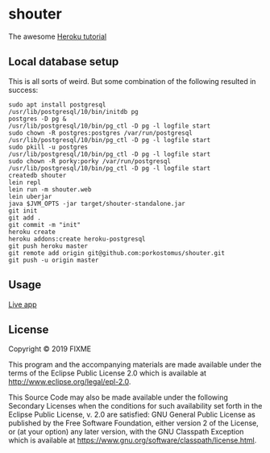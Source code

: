 # shouter

The awesome [Heroku tutorial](https://devcenter.heroku.com/articles/clojure-web-application)

## Local database setup

This is all sorts of weird. But some combination of the following resulted in success:

```
sudo apt install postgresql
/usr/lib/postgresql/10/bin/initdb pg
postgres -D pg &
/usr/lib/postgresql/10/bin/pg_ctl -D pg -l logfile start
sudo chown -R postgres:postgres /var/run/postgresql
/usr/lib/postgresql/10/bin/pg_ctl -D pg -l logfile start
sudo pkill -u postgres
/usr/lib/postgresql/10/bin/pg_ctl -D pg -l logfile start
sudo chown -R porky:porky /var/run/postgresql
/usr/lib/postgresql/10/bin/pg_ctl -D pg -l logfile start
createdb shouter
lein repl
lein run -m shouter.web
lein uberjar
java $JVM_OPTS -jar target/shouter-standalone.jar
git init
git add .
git commit -m "init"
heroku create
heroku addons:create heroku-postgresql
git push heroku master
git remote add origin git@github.com:porkostomus/shouter.git
git push -u origin master

```

## Usage

[Live app](http://still-cove-47517.herokuapp.com/)

## License

Copyright © 2019 FIXME

This program and the accompanying materials are made available under the
terms of the Eclipse Public License 2.0 which is available at
http://www.eclipse.org/legal/epl-2.0.

This Source Code may also be made available under the following Secondary
Licenses when the conditions for such availability set forth in the Eclipse
Public License, v. 2.0 are satisfied: GNU General Public License as published by
the Free Software Foundation, either version 2 of the License, or (at your
option) any later version, with the GNU Classpath Exception which is available
at https://www.gnu.org/software/classpath/license.html.
